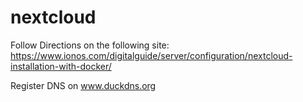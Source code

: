 # nextcloud


Follow Directions on the following site:
https://www.ionos.com/digitalguide/server/configuration/nextcloud-installation-with-docker/


Register DNS on www.duckdns.org
